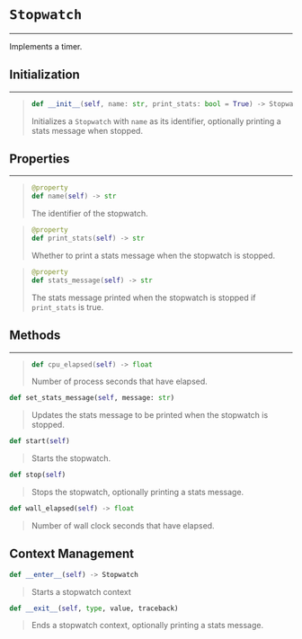 # `Stopwatch`

---

Implements a timer.

## Initialization

---

> ```py
> def __init__(self, name: str, print_stats: bool = True) -> Stopwatch
> ```
> 
> Initializes a `Stopwatch` with `name` as its identifier, optionally
> printing a stats message when stopped.


## Properties

---

> ```py
> @property
> def name(self) -> str
> ```
> 
> The identifier of the stopwatch.


> ```py
> @property
> def print_stats(self) -> str
> ```
> 
> Whether to print a stats message when the stopwatch is stopped.


> ```py
> @property
> def stats_message(self) -> str
> ```
> 
> The stats message printed when the stopwatch is stopped
> if `print_stats` is true.


## Methods

---

> ```py
> def cpu_elapsed(self) -> float
> ```
> 
> Number of process seconds that have elapsed.


```py
def set_stats_message(self, message: str)
```

> Updates the stats message to be printed when the stopwatch is stopped.


```py
def start(self)
```

> Starts the stopwatch.


```py
def stop(self)
```

> Stops the stopwatch, optionally printing a stats message.


```py
def wall_elapsed(self) -> float
```

> Number of wall clock seconds that have elapsed.


## Context Management


```py
def __enter__(self) -> Stopwatch
```

> Starts a stopwatch context

```py
def __exit__(self, type, value, traceback)
```

> Ends a stopwatch context, optionally printing a stats message.
